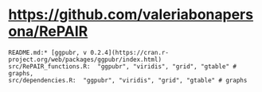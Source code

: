 # https://github.com/valeriabonapersona/RePAIR

```console
README.md:* [ggpubr, v 0.2.4](https://cran.r-project.org/web/packages/ggpubr/index.html)
src/RePAIR_functions.R:  "ggpubr", "viridis", "grid", "gtable" # graphs,
src/dependencies.R:  "ggpubr", "viridis", "grid", "gtable" # graphs

```
